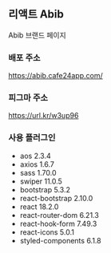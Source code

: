 ## 리액트 Abib

Abib 브랜드 페이지

### 배포 주소

https://abib.cafe24app.com/

### 피그마 주소

https://url.kr/w3up96


### 사용 플러그인

- aos 2.3.4
- axios 1.6.7
- sass 1.70.0
- swiper 11.0.5
- bootstrap 5.3.2
- react-bootstrap 2.10.0
- react 18.2.0
- react-router-dom 6.21.3
- react-hook-form 7.49.3
- react-icons 5.0.1
- styled-components 6.1.8
